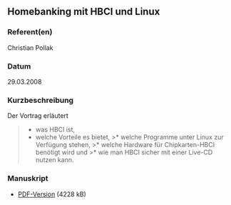 
 
## Homebanking mit HBCI und Linux


### Referent(en)
 Christian Pollak

### Datum
 29.03.2008

### Kurzbeschreibung
 Der Vortrag erläutert

  >* was HBCI ist,
  >* welche Vorteile es bietet,  >* welche Programme unter Linux zur Verfügung stehen,  >* welche Hardware für Chipkarten-HBCI benötigt wird und  >* wie man HBCI sicher mit einer Live-CD nutzen kann.


### Manuskript

          
* [PDF-Version](/download/Vortraege/HBCI.pdf) (4228 kB)
                 
      
  

